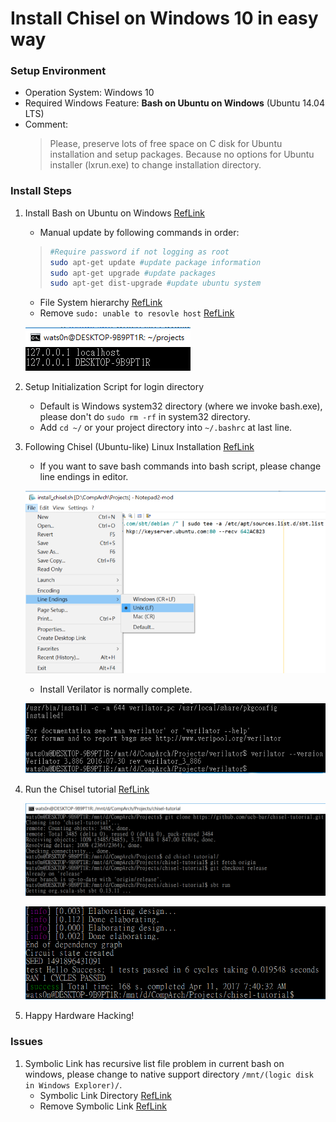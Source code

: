 Install Chisel on Windows 10 in easy way
===
### Setup Environment
* Operation System: Windows 10
* Required Windows Feature: **Bash on Ubuntu on Windows** (Ubuntu 14.04 LTS)
* Comment:  
	> Please, preserve lots of free space on C disk for Ubuntu installation and setup packages. Because no options for Ubuntu installer (lxrun.exe) to change installation directory.
### Install Steps
1. Install Bash on Ubuntu on Windows [RefLink](https://www.howtogeek.com/249966/how-to-install-and-use-the-linux-bash-shell-on-windows-10/)
    * Manual update by following commands in order:
    > ```bash
    > #Require password if not logging as root 
    > sudo apt-get update #update package information
    > sudo apt-get upgrade #update packages
    > sudo apt-get dist-upgrade #update ubuntu system
    > ```
    * File System hierarchy [RefLink](http://askubuntu.com/questions/759880/where-is-the-ubuntu-file-system-root-directory-in-windows-nt-subsystem-and-vice)
    * Remove `sudo: unable to resovle host` [RefLink](http://askubuntu.com/questions/59458/error-message-when-i-run-sudo-unable-to-resolve-host-none)
    
    ![localhost](https://github.com/wats0n/install-chisel-win10/blob/master/images/addLocalHost.PNG)
2. Setup Initialization Script for login directory
    * Default is Windows system32 directory (where we invoke bash.exe), please don't do `sudo rm -rf` in system32 directory.
    * Add `cd ~/` or your project directory into `~/.bashrc` at last line.
3. Following Chisel (Ubuntu-like) Linux Installation [RefLink](https://github.com/ucb-bar/chisel3/)
	* If you want to save bash commands into bash script, please change line endings in editor.
	
	![localhost](https://github.com/wats0n/install-chisel-win10/blob/master/images/buildScript.png)
	* Install Verilator is normally complete.
	
	![localhost](https://github.com/wats0n/install-chisel-win10/blob/master/images/installVerilatorOnWin10.PNG)
4. Run the Chisel tutorial [RefLink](https://github.com/ucb-bar/chisel-tutorial)
	
	![localhost](https://github.com/wats0n/install-chisel-win10/blob/master/images/initChiselTutorial.PNG)
	
	![localhost](https://github.com/wats0n/install-chisel-win10/blob/master/images/finiChiselTutorial.PNG)
5. Happy Hardware Hacking!

### Issues
1. Symbolic Link has recursive list file problem in current bash on windows, please change to native support directory `/mnt/(logic disk in Windows Explorer)/`.
    * Symbolic Link Directory [RefLink](http://stackoverflow.com/questions/9587445/how-to-create-a-link-to-a-directory)
    * Remove Symbolic Link [RefLink](http://askubuntu.com/questions/398818/how-to-remove-symbolic-link)
